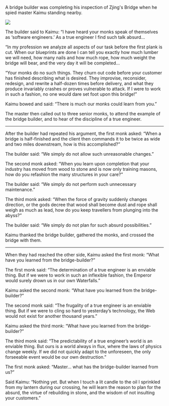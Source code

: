 A bridge builder was completing his inspection
of Zjing's Bridge when he spied master Kaimu standing nearby.

![](/pages/case-154/blueprints.jpg)

The builder said to Kaimu: “I have heard your monks
speak of themselves as ‘software engineers.’  As a true
engineer I find such talk absurd...

“In my profession we analyze all aspects of our task
before the first plank is cut.
When our blueprints are done I can tell you exactly how much
lumber we will need, how many nails and how much rope, how
much weight the bridge will bear, and the very day it
will be completed...

“Your monks do no such things.  They churn out code before
your customer has finished describing what is desired.  They
improvise, reconsider, redesign, and rewrite a half-dozen times
before delivery, and what they produce invariably crashes or
proves vulnerable to attack.  If I were to work in such a
fashion, no one would dare set foot upon this bridge!”

Kaimu bowed and said: “There is much our monks could learn
from you.”

The master then called out to three senior monks, to attend
the example of the bridge builder, and to hear of the
discipline of a true engineer.

----------

After the builder had repeated his argument, the first monk
asked: “When a bridge is half-finished and the client then
commands it to be twice as wide and two miles downstream,
how is this accomplished?”

The builder said: “We simply do not allow such unreasonable changes.”

The second monk asked: “When you learn upon completion that
your industry has moved from wood to stone and is now only
training masons, how do you refashion the many structures in
your care?”

The builder said: “We simply do not perform such unnecessary maintenance.”

The third monk asked: “When the force of gravity suddenly
changes direction, or the gods decree that wood shall become
dust and rope shall weigh as much as lead, how do you
keep travellers from plunging into the abyss?”

The builder said: “We simply do not plan for such absurd possibilities.”

Kaimu thanked the bridge builder, gathered the monks, and
crossed the bridge with them.

----------

When they had reached the other side, Kaimu asked
the first monk:  “What have you learned from the bridge-builder?”

The first monk said: “The determination of a true engineer
is an enviable thing.  But if we were to work in such an
inflexible fashion, the Emperor would surely drown us
in our own Waterfalls.”

Kaimu asked the second monk: “What have you learned from the bridge-builder?”

The second monk said: “The frugality of a true engineer is
an enviable thing.  But if we were to cling so hard to
yesterday’s technology, the Web would not exist for another
thousand years.”

Kaimu asked the third monk: “What have you learned from the bridge-builder?”

The third monk said: “The predictability of a true
engineer’s world is an enviable thing.  But ours is a world
always in flux, where the laws of physics change weekly.  If
we did not quickly adapt to the unforeseen, the only
forseeable event would be our own destruction.”

The first monk asked: “Master... what has the bridge-builder
learned from us?”

Said Kaimu: “Nothing yet.  But when I touch a lit candle to
the oil I sprinkled from my lantern during our crossing, he
will learn the reason to plan for the absurd, the virtue of
rebuilding in stone, and the wisdom of not insulting your
customers.”

